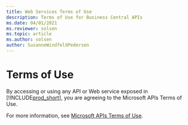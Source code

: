 ```yaml
---
title: Web Services Terms of Use
description: Terms of Use for Business Central APIs
ms.date: 04/01/2021
ms.reviewer: solsen
ms.topic: article
ms.author: solsen
author: SusanneWindfeldPedersen
---
```


# Terms of Use

By accessing or using any API or Web service exposed in [!INCLUDE[prod_short](../developer/includes/prod_short.md)], you are agreeing to the Microsoft APIs Terms of Use. 

For more information, see [Microsoft APIs Terms of Use](/legal/microsoft-apis/terms-of-use).

